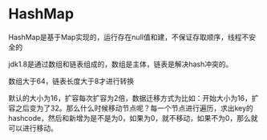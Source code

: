 # HashMap

HashMap是基于Map实现的，运行存在null值和建，不保证存取顺序，线程不安全的 

jdk1.8是通过数组和链表组成的，数组是主体，链表是解决hash冲突的。

数组大于64，链表长度大于8才进行转换



默认的大小为16，扩容每次扩容为2倍，数据迁移方式为比如：开始大小为16，扩容之后变为了32。那么什么时候移动节点呢？每一个节点进行遍历，求出key的hashcode，然后和新增为是不是为0，如果为0，就不移动，如果不为0，那么就可以进行移动。





